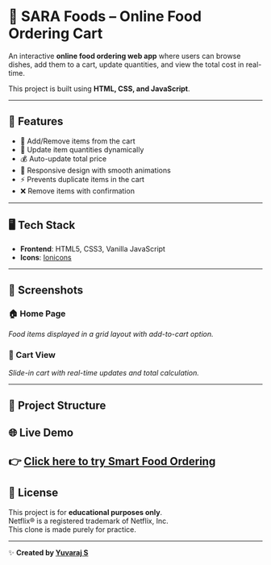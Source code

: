 # 🍴 SARA Foods – Online Food Ordering Cart

An interactive **online food ordering web app** where users can browse dishes, add them to a cart, update quantities, and view the total cost in real-time.  

This project is built using **HTML, CSS, and JavaScript**.

---

## 🚀 Features
- 🛒 Add/Remove items from the cart
- 🔄 Update item quantities dynamically
- 💰 Auto-update total price
- 🎨 Responsive design with smooth animations
- ⚡ Prevents duplicate items in the cart
- ❌ Remove items with confirmation

---

## 🖥️ Tech Stack
- **Frontend**: HTML5, CSS3, Vanilla JavaScript
- **Icons**: [Ionicons](https://ionic.io/ionicons)

---

## 📸 Screenshots
### 🏠 Home Page
_Food items displayed in a grid layout with add-to-cart option._  

### 🛒 Cart View
_Slide-in cart with real-time updates and total calculation._

---

## 📂 Project Structure
## 🌐 Live Demo
👉 [Click here to try Smart Food Ordering](https://yuvarajssyk.github.io/smart-food-ordering/)
---

## 📄 License  
This project is for **educational purposes only**.  
Netflix® is a registered trademark of Netflix, Inc.  
This clone is made purely for practice.  

---

✨ **Created by [Yuvaraj S](https://github.com/yuvarajssyk)**  

